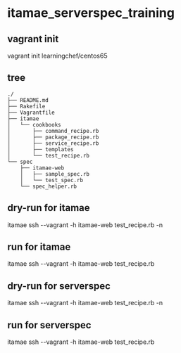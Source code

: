 # itamae_serverspec_training

## vagrant init
vagrant init learningchef/centos65

## tree
```
./
├── README.md
├── Rakefile
├── Vagrantfile
├── itamae
│   └── cookbooks
│       ├── command_recipe.rb
│       ├── package_recipe.rb
│       ├── service_recipe.rb
│       ├── templates
│       └── test_recipe.rb
└── spec
    ├── itamae-web
    │   ├── sample_spec.rb
    │   └── test_spec.rb
    └── spec_helper.rb
```

## dry-run for itamae
itamae ssh --vagrant -h itamae-web test_recipe.rb -n

## run for itamae
itamae ssh --vagrant -h itamae-web test_recipe.rb

## dry-run for serverspec
itamae ssh --vagrant -h itamae-web test_recipe.rb -n

## run for serverspec
itamae ssh --vagrant -h itamae-web test_recipe.rb
